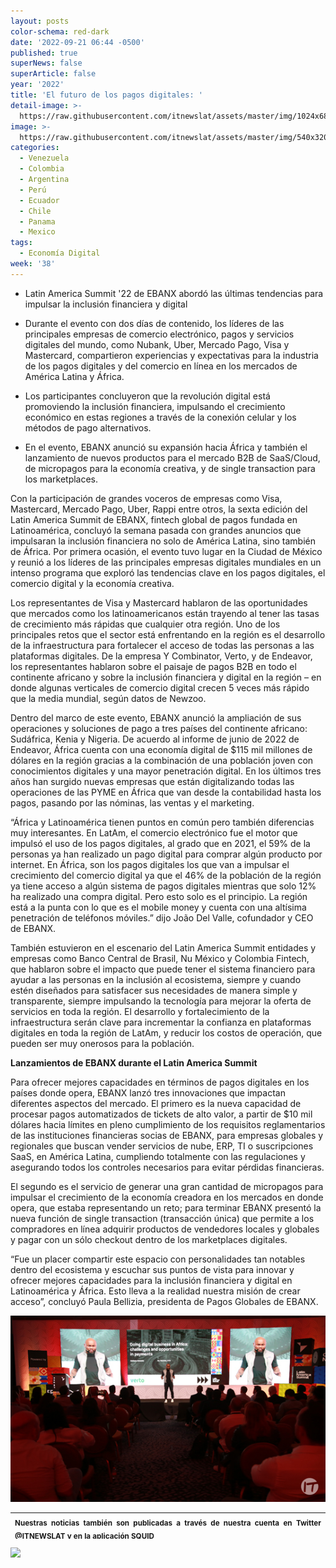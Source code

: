 ```yaml
---
layout: posts
color-schema: red-dark
date: '2022-09-21 06:44 -0500'
published: true
superNews: false
superArticle: false
year: '2022'
title: 'El futuro de los pagos digitales: '
detail-image: >-
  https://raw.githubusercontent.com/itnewslat/assets/master/img/1024x680/Latin-America-Summit-'22-g.jpg
image: >-
  https://raw.githubusercontent.com/itnewslat/assets/master/img/540x320/Latin-America-Summit-'22-p.jpg
categories:
  - Venezuela
  - Colombia
  - Argentina
  - Perú
  - Ecuador
  - Chile
  - Panama
  - Mexico
tags:
  - Economía Digital
week: '38'
---
```

- Latin America Summit '22 de EBANX abordó las últimas tendencias para impulsar la inclusión financiera y digital

- Durante el evento con dos días de contenido, los líderes de las principales empresas de comercio electrónico, pagos y servicios digitales del mundo, como Nubank, Uber, Mercado Pago, Visa y Mastercard, compartieron experiencias y expectativas para la industria de los pagos digitales y del comercio en línea en los mercados de América Latina y África.
- Los participantes concluyeron que la revolución digital está promoviendo la inclusión financiera, impulsando el crecimiento económico en estas regiones a través de la conexión celular y los métodos de pago alternativos.
- En el evento, EBANX anunció su expansión hacia África y también el lanzamiento de nuevos productos para el mercado B2B de SaaS/Cloud, de micropagos para la economía creativa, y de single transaction para los marketplaces.
 
Con la participación de grandes voceros de empresas como Visa, Mastercard, Mercado Pago, Uber, Rappi entre otros, la sexta edición del Latin America Summit de EBANX, fintech global de pagos fundada en Latinoamérica, concluyó la semana pasada con grandes anuncios que impulsaran la inclusión financiera no solo de América Latina, sino también de África. Por primera ocasión, el evento tuvo lugar en la Ciudad de México y reunió a los líderes de las principales empresas digitales mundiales en un intenso programa que exploró las tendencias clave en los pagos digitales, el comercio digital y la economía creativa.

 
Los representantes de Visa y Mastercard hablaron de las oportunidades que  mercados como los latinoamericanos están trayendo al tener las tasas de crecimiento más rápidas que cualquier otra región. Uno de los principales retos que el sector está enfrentando en la región es el desarrollo de la infraestructura para fortalecer el acceso de todas las personas a las plataformas digitales. De la empresa Y Combinator, Verto, y de Endeavor, los representantes hablaron sobre el paisaje de pagos B2B en todo el continente africano y sobre la inclusión financiera y digital en la región – en donde algunas verticales de comercio digital crecen 5 veces más rápido que la media mundial, según datos de Newzoo. 

 
Dentro del marco de este evento, EBANX anunció la ampliación de sus operaciones y soluciones de pago a tres países del continente africano: Sudáfrica, Kenia y Nigeria. De acuerdo al informe de junio de 2022  de Endeavor, África cuenta con una economía digital de $115 mil millones de dólares en la región gracias a la combinación de una población joven con conocimientos digitales y una mayor penetración digital. En los últimos tres años han surgido nuevas empresas que están digitalizando todas las operaciones de las PYME en África que van desde la contabilidad hasta los pagos, pasando por las nóminas, las ventas y el marketing. 

 
“África y Latinoamérica tienen puntos en común pero también diferencias muy interesantes. En LatAm, el comercio electrónico fue el motor que impulsó el uso de los pagos digitales, al grado que en 2021, el 59% de la personas ya han realizado un pago digital para comprar algún producto por internet.  En África, son los pagos digitales los que van a impulsar el crecimiento del comercio digital ya que el 46% de la población de la región ya tiene acceso a algún sistema de pagos digitales mientras que solo 12% ha realizado una compra digital. Pero esto solo es el principio. La región está a la punta con lo que es el mobile money y cuenta con una altísima penetración de teléfonos móviles.” dijo João Del Valle, cofundador y CEO de EBANX.

 
También estuvieron en el escenario del Latin America Summit entidades y empresas como Banco Central de Brasil, Nu México y Colombia Fintech, que  hablaron sobre el impacto que puede tener el sistema financiero para ayudar a las personas en la inclusión al ecosistema, siempre y cuando estén diseñados para satisfacer sus necesidades de manera simple y transparente, siempre impulsando la tecnología para mejorar la oferta de servicios en toda la región. El desarrollo y fortalecimiento de la infraestructura serán clave para incrementar la confianza en plataformas digitales en toda la región de LatAm, y reducir los costos de operación, que pueden ser muy onerosos para la población.

 
**Lanzamientos de EBANX durante el Latin America Summit**

 
Para ofrecer mejores capacidades en términos de pagos digitales en los países donde opera, EBANX lanzó tres innovaciones que impactan diferentes aspectos del mercado. El primero es la nueva capacidad de procesar pagos automatizados de tickets de alto valor, a partir de $10 mil dólares hacia límites en pleno cumplimiento de los requisitos reglamentarios de las instituciones financieras socias de EBANX, para empresas globales y regionales que buscan vender servicios de nube, ERP, TI o suscripciones SaaS, en América Latina, cumpliendo totalmente con las regulaciones y asegurando todos los controles necesarios para evitar pérdidas financieras. 

 
El segundo es el servicio de generar una gran cantidad de micropagos para impulsar el crecimiento de la economía creadora en los mercados en donde opera, que estaba representando un reto; para terminar EBANX presentó la nueva función de single transaction (transacción única) que permite a los compradores en línea adquirir productos de vendedores locales y globales y pagar con un sólo checkout dentro de los marketplaces digitales.

 
“Fue un placer compartir este espacio con personalidades tan notables dentro del ecosistema y escuchar sus puntos de vista para innovar y ofrecer mejores capacidades para la inclusión financiera y digital en Latinoamérica y África. Esto lleva a la realidad nuestra misión de crear acceso”, concluyó Paula Bellizia, presidenta de Pagos Globales de EBANX.

 ![](https://raw.githubusercontent.com/itnewslat/assets/master/img/540x320/Latin-America-Summit-'22-p.jpg)

<table style="height: 42px;" width="569">
<tbody>
<tr>
<td style="text-align: justify;"><sub><strong>Nuestras noticias también son publicadas a través de nuestra cuenta en Twitter <a href="https://twitter.com/itnewslat?lang=es">@ITNEWSLAT</a> y en la aplicación <a href="https://squidapp.co/en/">SQUID</a></strong></sub></td>
</tr>
</tbody>
</table>

<img src="https://tracker.metricool.com/c3po.jpg?hash=56f88a41e39ab42c063cc51676587a04"/>


